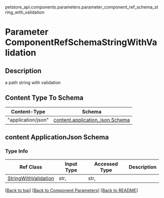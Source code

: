 petstore_api.components.parameters.parameter_component_ref_schema_string_with_validation
# Parameter ComponentRefSchemaStringWithValidation

## Description
a path string with validation

## Content Type To Schema
Content-Type | Schema
------------ | -------
"application/json" | [content.application_json.Schema](#content-applicationjson-schema)
## content ApplicationJson Schema

### Type Info
Ref Class | Input Type | Accessed Type | Description
--------- | ---------- | ------------- | ------------
[StringWithValidation](../../components/schemas/string_with_validation.StringWithValidation.md#string_with_validation) | str,  | str,  |

[[Back to top]](#top) [[Back to Component Parameters]](../../../README.md#Component-Parameters) [[Back to README]](../../../README.md)
